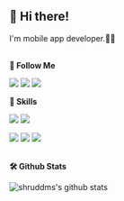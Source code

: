 ## 👋  Hi there! 

I'm mobile app developer.👩‍💻
<br/><br/>

**🚀 Follow Me**

<a href="https://tech-carrot.tistory.com/"><img src="https://img.shields.io/badge/Blog-336699?logo=Bloglovin&logoColor=white"/></a>
<a href="https://www.instagram.com/dev_eun/"><img src="https://img.shields.io/badge/Instagram-8a3ab9?logo=Instagram&logoColor=white"/></a>
<a href="kyungeun.dev@gmail.com"><img src="https://img.shields.io/badge/Email-4285F4?logo=Gmail&logoColor=white"/></a>
<br/>

**💪 Skills**

<img src="https://img.shields.io/badge/Android-3DDC84?logo=Android&logoColor=white&style=flat-square"/>&nbsp;<img src="https://img.shields.io/badge/iOS-000000?logo=iOS&logoColor=white&style=flat-square"/>

<img src="https://img.shields.io/badge/Kotlin-7F52FF?logo=Kotlin&logoColor=white&style=flat-square"/>&nbsp;<img src="https://img.shields.io/badge/Java-34567C?logo=CoffeeScript&logoColor=white&style=flat-square"/>&nbsp;<img src="https://img.shields.io/badge/Swift-F05138?logo=Swift&logoColor=white&style=flat-square"/>
<br/><br/>

**🛠 Github Stats**

![shruddms's github stats](https://github-readme-stats.vercel.app/api?username=shruddms&show_icons=true)
